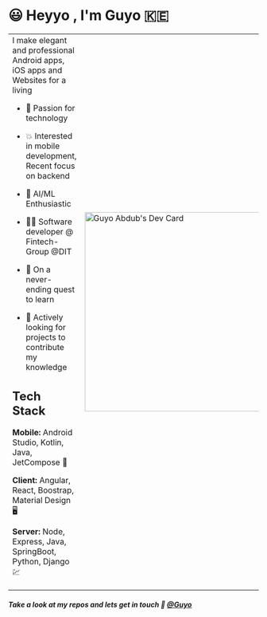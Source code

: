 
# :smiley: Heyyo , I'm Guyo :kenya:

<table border="0" style="border-style: dashed">
 <tbody>
 
  <tr>
    <td border-style="dashed">I make elegant and professional Android apps, iOS apps and Websites for a living

- :rocket: Passion for technology

- :boom: Interested in mobile development, Recent focus on backend
     
- :hugs: AI/ML Enthusiastic

- :superhero_man: Software developer @ Fintech-Group @DIT

- :eagle: On a never-ending quest to learn

- :satellite: Actively looking for projects to contribute my knowledge


## Tech Stack

**Mobile:** Android Studio, Kotlin, Java, JetCompose  :iphone:

**Client:** Angular, React, Boostrap, Material Design :desktop_computer:

**Server:** Node, Express, Java, SpringBoot, Python, Django :chart:
</td>
    <td>
     <a href="https://app.daily.dev/guyesa"><img src="https://api.daily.dev/devcards/a98ee2c0471f4fb484b70c80d741083a.png?r=ith" width="400" alt="Guyo Abdub's Dev Card"/></a>
</td>
 </tr>
  </tbody>
</table>


  
  
 #####                         Take a look at my repos and lets get in touch :e-mail: [@Guyo](https://www.linkedin.com/in/guyo-abdub/)

